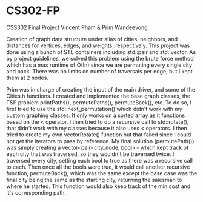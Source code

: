 # CS302-FP
CSS302 Final Project
Vincent Pham & Prim Wandeevong

Creation of graph data structure under alias of cities, neighbors, and distances for vertices, edges, and weights, respectively. This project
was done using a bunch of STL containers including std::pair and std::vector. As by project guidelines, we solved this problem using the brute force
method which has a max runtime of O(!n) since we are permuting every single city and back. There was no limits on number of traversals per edge, but
I kept them at 2 nodes.

Prim was in charge of creating the input of the main driver, and some of the Cities.h functions. I created and implemented the base graph classes, the
TSP problem printPaths(), permutePaths(), permuteBack(), etc. To do so, I first tried to use the std::next_permutation() which didn't work with my custom
graphing classes. It only works on a sorted array as it functions based on the < operator. I then tried to do a recursive call to std::rotate(), that didn't
work with my classes because it also uses < operators. I then tried to create my own vectorRotate() function but that failed since I could not get the iterators
to pass by reference. My final solution (permutePath()) was simply creating a vector<pair<city_node, bool>> which kept track of each city that was traversed, so
they wouldn't be traversed twice. I traversed every city, setting each bool to true as there was a recursive call to each. Then once all the bools were true, it 
would call another recursive function, permuteBack(), which was the same except the base case was the final city being the same as the starting city, returning
the salesman to where he started. This function would also keep track of the min cost and it's corresponding path.

